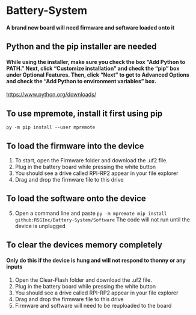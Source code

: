 # Battery-System
#### A brand new board will need firmware and software loaded onto it
## Python and the pip installer are needed
####  While using the installer, make sure you check the box “Add Python to PATH.” Next, click “Customize installation” and check the “pip” box under Optional Features. Then, click “Next” to get to Advanced Options and check the “Add Python to environment variables” box.
https://www.python.org/downloads/
## To use mpremote, install it first using pip
`py -m pip install --user mpremote`

## To load the firmware into the device
1. To start, open the Firmware folder and download the .uf2 file.
2. Plug in the battery board while pressing the white button
3. You should see a drive called RPI-RP2 appear in your file explorer
4. Drag and drop the firmware file to this drive

## To load the software onto the device 
5. Open a command line and paste `py -m mpremote mip install github:RSGInc/Battery-System/Software`
   The code will not run until the device is unplugged





## To clear the devices memory completely
#### Only do this if the device is hung and will not respond to thonny or any inputs
1. Open the Clear-Flash folder and download the .uf2 file.
2. Plug in the battery board while pressing the white button
3. You should see a drive called RPI-RP2 appear in your file explorer
4. Drag and drop the firmware file to this drive
5. Firmware and software will need to be reuploaded to the board


